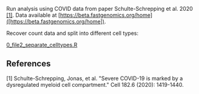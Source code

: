 Run analysis using COVID data from paper Schulte-Schrepping et al. 2020 [[1]](#1). Data available at [https://beta.fastgenomics.org/home]([https://beta.fastgenomics.org/home]). 

Recover count data and split into different cell types:

[0_file2_separate_celltypes.R](https://github.com/Sun-lab/ideas_pipeline/blob/main/COVID/0_file2_separate_celltypes.R) 






## References
<a id="1">[1]</a> 
Schulte-Schrepping, Jonas, et al. "Severe COVID-19 is marked by a dysregulated myeloid cell compartment." Cell 182.6 (2020): 1419-1440.
